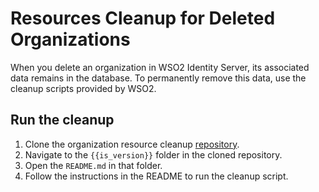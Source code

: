 # Resources Cleanup for Deleted Organizations

When you delete an organization in WSO2 Identity Server, its associated data remains in the database. To permanently remove this data, use the cleanup scripts provided by WSO2.

## Run the cleanup

1. Clone the organization resource cleanup [repository](https://github.com/wso2-extensions/identity-organization-resource-cleanup).
2. Navigate to the `{{is_version}}` folder in the cloned repository.
3. Open the `README.md` in that folder.
4. Follow the instructions in the README to run the cleanup script.
